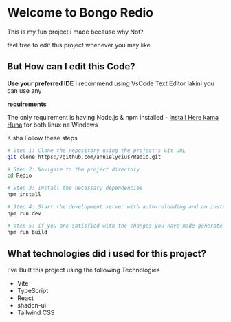 # Welcome to Bongo Redio
This is my fun project i made because why Not?

feel free to edit this project whenever you may like

## But How can I edit this Code?

**Use your preferred IDE**
I recommend using VsCode Text Editor lakini you can use any

**requirements**

The only requirement is having Node.js & npm installed - [Install Here kama Huna](https://nodejs.org/en/download/current)
for both linux na Windows

Kisha Follow these steps

```sh
# Step 1: Clone the repository using the project's Git URL
git clone https://github.com/annielycius/Redio.git

# Step 2: Navigate to the project directory
cd Redio

# Step 3: Install the necessary dependencies
npm install

# Step 4: Start the development server with auto-reloading and an instant preview
npm run dev

# step 5: if you are satisfied with the changes you have made generate the production static web files 
npm run build
```

## What technologies did i used for this project?

I've Built this project using the following Technologies

- Vite
- TypeScript
- React
- shadcn-ui
- Tailwind CSS



